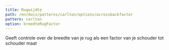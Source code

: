 ```yaml
---
title: Rugwijdte
path: /en/docs/patterns/carlton/options/acrossbackfactor
pattern: carlton
option: breedteRugFactor
---
```


Geeft controle over de breedte van je rug als een factor van je schouder tot schouder maat